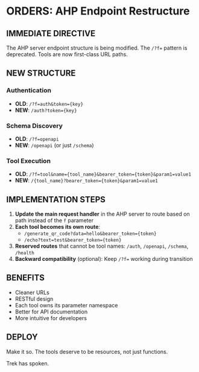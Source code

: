# ORDERS: AHP Endpoint Restructure

## IMMEDIATE DIRECTIVE

The AHP server endpoint structure is being modified. The `/?f=` pattern is deprecated. Tools are now first-class URL paths.

## NEW STRUCTURE

### Authentication
- **OLD**: `/?f=auth&token={key}`
- **NEW**: `/auth?token={key}`

### Schema Discovery  
- **OLD**: `/?f=openapi`
- **NEW**: `/openapi` (or just `/schema`)

### Tool Execution
- **OLD**: `/?f=tool&name={tool_name}&bearer_token={token}&param1=value1`
- **NEW**: `/{tool_name}?bearer_token={token}&param1=value1`

## IMPLEMENTATION STEPS

1. **Update the main request handler** in the AHP server to route based on path instead of the `f` parameter
2. **Each tool becomes its own route**: 
   - `/generate_qr_code?data=hello&bearer_token={token}`
   - `/echo?text=test&bearer_token={token}`
3. **Reserved routes** that cannot be tool names: `/auth`, `/openapi`, `/schema`, `/health`
4. **Backward compatibility** (optional): Keep `/?f=` working during transition

## BENEFITS
- Cleaner URLs
- RESTful design  
- Each tool owns its parameter namespace
- Better for API documentation
- More intuitive for developers

## DEPLOY
Make it so. The tools deserve to be resources, not just functions.

Trek has spoken.